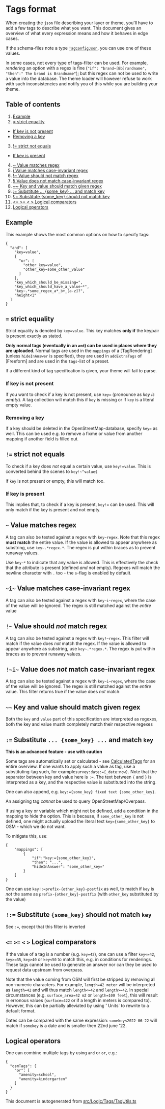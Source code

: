 [//]: # (WARNING: this file is automatically generated. Please find the sources at the bottom and edit those sources)

Tags format
===========

When creating the `json` file describing your layer or theme, you'll have to add a few tags to describe what you want. This document gives an overview of what every expression means and how it behaves in edge cases.

If the schema-files note a type [`TagConfigJson`](https://github.com/pietervdvn/MapComplete/blob/develop/src/Models/ThemeConfig/Json/TagConfigJson.ts), you can use one of these values.

In some cases, not every type of tags-filter can be used. For example, _rendering_ an option with a regex is fine (`"if": "brand~[Bb]randname", "then":" The brand is Brandname"`); but this regex can not be used to write a value into the database. The theme loader will however refuse to work with such inconsistencies and notify you of this while you are building your theme.

Table of contents
-----------------

1.  [Example](#example)
2.  [\= strict equality](#=-strict-equality)

*   [If key is not present](#if-key-is-not-present)
*   [Removing a key](#removing-a-key)

3.  [!= strict not equals](#!=-strict-not-equals)

*   [If key is present](#if-key-is-present)

4.  [~ Value matches regex](#~-value-matches-regex)
5.  [i Value matches case-invariant regex](#~i~-value-matches-case-invariant-regex)
6.  [!~ Value should not match regex](#!~-value-should-not-match-regex)
7.  [!i Value does not match case-invariant regex](#!~i~-value-does-not-match-case-invariant-regex)
8.  [~~ Key and value should match given regex](#~~-key-and-value-should-match-given-regex)
9.  [:= Substitute ... {some\_key} ... and match key](#=-substitute-...-%7Bsome_key%7D-...-and-match-key)
10.  [!:= Substitute {some\_key} should not match key](#!=-substitute-%7Bsome_key%7D-should-not-match-key)
11.  [<= >= < > Logical comparators](#%3C=-%3E=-%3C-%3E-logical-comparators)
12.  [Logical operators](#logical-operators)

Example
-------

This example shows the most common options on how to specify tags:

    {
      "and": [
        "key=value",
        {
          "or": [
            "other_key=value",
            "other_key=some_other_value"
          ]
        },
        "key_which_should_be_missing=",
        "key_which_should_have_a_value~*",
        "key~.*some_regex_a*_b+_[a-z]?",
        "height<1"
      ]
    }
    

`=` strict equality
-------------------

Strict equality is denoted by `key=value`. This key matches **only if** the keypair is present exactly as stated.

**Only normal tags (eventually in an `and`) can be used in places where they are uploaded**. Normal tags are used in the `mappings` of a \[TagRendering\] (unless `hideInAnswer` is specified), they are used in `addExtraTags` of \[Freeform\] and are used in the `tags`\-list of a preset.

If a different kind of tag specification is given, your theme will fail to parse.

### If key is not present

If you want to check if a key is not present, use `key=` (pronounce as _key is empty_). A tag collection will match this if `key` is missing or if `key` is a literal empty value.

### Removing a key

If a key should be deleted in the OpenStreetMap-database, specify `key=` as well. This can be used e.g. to remove a fixme or value from another mapping if another field is filled out.

`!=` strict not equals
----------------------

To check if a key does _not_ equal a certain value, use `key!=value`. This is converted behind the scenes to `key!~^value$`

If `key` is not present or empty, this will match too.

### If key is present

This implies that, to check if a key is present, `key!=` can be used. This will only match if the key is present and not empty.

`~` Value matches regex
-----------------------

A tag can also be tested against a regex with `key~regex`. Note that this regex **must match** the entire value. If the value is allowed to appear anywhere as substring, use `key~.*regex.*`. The regex is put within braces as to prevent runaway values.

Use `key~*` to indicate that any value is allowed. This is effectively the check that the attribute is present (defined _and_ not empty). Regexes will match the newline character with `.` too - the `s`\-flag is enabled by default.

`~i~` Value matches case-invariant regex
----------------------------------------

A tag can also be tested against a regex with `key~i~regex`, where the case of the value will be ignored. The regex is still matched against the _entire_ value

`!~` Value should _not_ match regex
-----------------------------------

A tag can also be tested against a regex with `key!~regex`. This filter will match if the value does _not_ match the regex. If the value is allowed to appear anywhere as substring, use `key~.*regex.*`. The regex is put within braces as to prevent runaway values.

`!~i~` Value does _not_ match case-invariant regex
--------------------------------------------------

A tag can also be tested against a regex with `key~i~regex`, where the case of the value will be ignored. The regex is still matched against the _entire_ value. This filter returns true if the value does _not_ match

`~~` Key and value should match given regex
-------------------------------------------

Both the `key` and `value` part of this specification are interpreted as regexes, both the key and value musth completely match their respective regexes

`:=` Substitute `... {some_key} ...` and match `key`
----------------------------------------------------

**This is an advanced feature - use with caution**

Some tags are automatically set or calculated - see [CalculatedTags](CalculatedTags.md) for an entire overview. If one wants to apply such a value as tag, use a substituting-tag such, for example`survey:date:={_date:now}`. Note that the separator between key and value here is `:=`. The text between `{` and `}` is interpreted as a key, and the respective value is substituted into the string.

One can also append, e.g. `key:={some_key} fixed text {some_other_key}`.

An assigning tag _cannot_ be used to query OpenStreetMap/Overpass.

If using a key or variable which might not be defined, add a condition in the mapping to hide the option. This is because, if `some_other_key` is not defined, one might actually upload the literal text `key={some_other_key}` to OSM - which we do not want.

To mitigate this, use:

    {
        "mappings": [
            {
                "if":"key:={some_other_key}",
                "then": "...",
                "hideInAnswer": "some_other_key="
            }
        ]
    }
    

One can use `key!:=prefix-{other_key}-postfix` as well, to match if `key` is _not_ the same as `prefix-{other_key}-postfix` (with `other_key` substituted by the value)

`!:=` Substitute `{some_key}` should not match `key`
----------------------------------------------------

See `:=`, except that this filter is inverted

`<=` `>=` `<` `>` Logical comparators
-------------------------------------

If the value of a tag is a number (e.g. `key=42`), one can use a filter `key<=42`, `key>=35`, `key>40` or `key<50` to match this, e.g. in conditions for renderings. These tags cannot be used to generate an answer nor can they be used to request data upstream from overpass.

Note that the value coming from OSM will first be stripped by removing all non-numeric characters. For example, `length=42 meter` will be interpreted as `length=42` and will thus match `length<=42` and `length>=42`. In special circumstances (e.g. `surface_area=42 m2` or `length=100 feet`), this will result in erronous values (`surface=422` or if a length in meters is compared to). However, this can be partially alleviated by using ' Units' to rewrite to a default format.

Dates can be compared with the same expression: `somekey<2022-06-22` will match if `somekey` is a date and is smaller then 22nd june '22.

Logical operators
-----------------

One can combine multiple tags by using `and` or `or`, e.g.:

    {
      "osmTags": {
        "or": [
          "amenity=school",
          "amenity=kindergarten"
        ]
      }
    }
    

This document is autogenerated from [src/Logic/Tags/TagUtils.ts](https://github.com/pietervdvn/MapComplete/blob/develop/src/Logic/Tags/TagUtils.ts)
